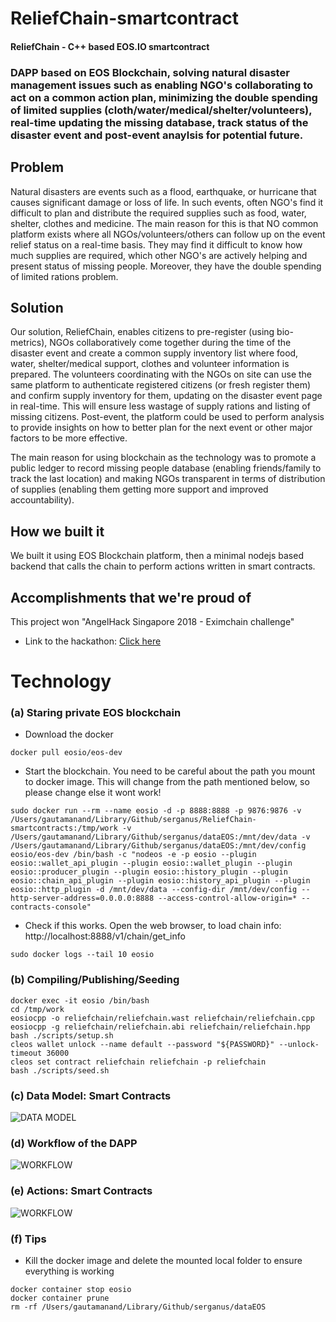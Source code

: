 # ReliefChain-smartcontract
#### ReliefChain - C++ based EOS.IO smartcontract
### DAPP based on EOS Blockchain, solving natural disaster management issues such as enabling NGO's collaborating to act on a common action plan, minimizing the double spending of limited supplies (cloth/water/medical/shelter/volunteers), real-time updating the missing database, track status of the disaster event and post-event anaylsis for potential future.

## Problem
Natural disasters are events such as a flood, earthquake, or hurricane that causes significant damage or loss of life. In such events, often NGO's find it difficult to plan and distribute the required supplies such as food, water, shelter, clothes and medicine. The main reason for this is that NO common platform exists where all NGOs/volunteers/others can follow up on the event relief status on a real-time basis. They may find it difficult to know how much supplies are required, which other NGO's are actively helping and present status of missing people. Moreover, they have the double spending of limited rations problem.

## Solution
Our solution, ReliefChain, enables citizens to pre-register (using bio-metrics), NGOs collaboratively come together during the time of the disaster event and create a common supply inventory list where food, water, shelter/medical support, clothes and volunteer information is prepared. The volunteers coordinating with the NGOs on site can use the same platform to authenticate registered citizens (or fresh register them) and confirm supply inventory for them, updating on the disaster event page in real-time. This will ensure less wastage of supply rations and listing of missing citizens. Post-event, the platform could be used to perform analysis to provide insights on how to better plan for the next event or other major factors to be more effective.

 The main reason for using blockchain as the technology was to promote a public ledger to record missing people database (enabling friends/family to track the last location) and making NGOs transparent in terms of distribution of supplies (enabling them getting more support and improved accountability). 

## How we built it
We built it using EOS Blockchain platform, then a minimal nodejs based backend that calls the chain to perform actions written in smart contracts.

## Accomplishments that we're proud of
This project won "AngelHack Singapore 2018 - Eximchain challenge"
- Link to the hackathon: [Click here](https://www.eventbrite.com/e/angelhack-singapore-hackathon-2018-tickets-46209859935#)


# Technology 
### (a) Staring private EOS blockchain 
- Download the docker
```
docker pull eosio/eos-dev
```
- Start the blockchain. You need to be careful about the path you mount to docker image. This will change from the path mentioned below, so please change else it wont work!
```
sudo docker run --rm --name eosio -d -p 8888:8888 -p 9876:9876 -v /Users/gautamanand/Library/Github/serganus/ReliefChain-smartcontracts:/tmp/work -v /Users/gautamanand/Library/Github/serganus/dataEOS:/mnt/dev/data -v /Users/gautamanand/Library/Github/serganus/dataEOS:/mnt/dev/config eosio/eos-dev /bin/bash -c "nodeos -e -p eosio --plugin eosio::wallet_api_plugin --plugin eosio::wallet_plugin --plugin eosio::producer_plugin --plugin eosio::history_plugin --plugin eosio::chain_api_plugin --plugin eosio::history_api_plugin --plugin eosio::http_plugin -d /mnt/dev/data --config-dir /mnt/dev/config --http-server-address=0.0.0.0:8888 --access-control-allow-origin=* --contracts-console"
```
- Check if this works. Open the web browser, to load chain info: http://localhost:8888/v1/chain/get_info
```
sudo docker logs --tail 10 eosio
```

### (b) Compiling/Publishing/Seeding
```
docker exec -it eosio /bin/bash
cd /tmp/work
eosiocpp -o reliefchain/reliefchain.wast reliefchain/reliefchain.cpp
eosiocpp -g reliefchain/reliefchain.abi reliefchain/reliefchain.hpp
bash ./scripts/setup.sh
cleos wallet unlock --name default --password "${PASSWORD}" --unlock-timeout 36000
cleos set contract reliefchain reliefchain -p reliefchain
bash ./scripts/seed.sh
```
### (c) Data Model: Smart Contracts

![DATA MODEL](https://github.com/serganus/ReliefChain-smartcontracts/blob/master/docs/datamodel.png)

### (d) Workflow of the DAPP

![WORKFLOW](https://github.com/serganus/ReliefChain-smartcontracts/blob/master/docs/workflow.png)

### (e) Actions: Smart Contracts

![WORKFLOW](https://github.com/serganus/ReliefChain-smartcontracts/blob/master/docs/actions.png)

### (f) Tips

- Kill the docker image and delete the mounted local folder to ensure everything is working
```
docker container stop eosio
docker container prune
rm -rf /Users/gautamanand/Library/Github/serganus/dataEOS
```

